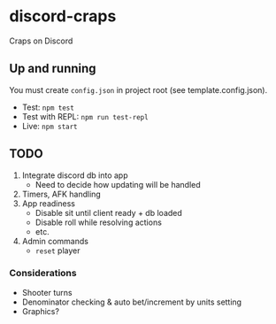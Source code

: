 # discord-craps

Craps on Discord

## Up and running

You must create `config.json` in project root (see template.config.json).

- Test: `npm test`
- Test with REPL: `npm run test-repl`
- Live: `npm start`

## TODO

1. Integrate discord db into app
   - Need to decide how updating will be handled
2. Timers, AFK handling
3. App readiness
   - Disable sit until client ready + db loaded
   - Disable roll while resolving actions
   - etc.
4. Admin commands
   - `reset` player

### Considerations

- Shooter turns
- Denominator checking & auto bet/increment by units setting
- Graphics?
